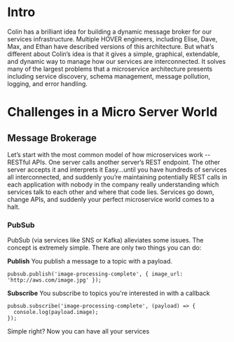 

# Intro

Colin has a brilliant idea for building a dynamic message broker for our services infrastructure. Multiple HOVER engineers, including Elise, Dave, Max, and Ethan have described versions of this architecture. But what’s different about Colin’s idea is that it gives a simple, graphical, extendable, and dynamic way to manage how our services are interconnected. It solves many of the largest problems that a microservice architecture presents including service discovery, schema management, message pollution, logging, and error handling.

# Challenges in a Micro Server World

## Message Brokerage

Let’s start with the most common model of how microservices work -- RESTful APIs. One server calls another server’s REST endpoint. The other server accepts it and interprets it Easy...until you have hundreds of services all interconnected, and suddenly you’re maintaining potentially REST calls in each application with nobody in the company really understanding which services talk to each other and where that code lies. Services go down, change APIs, and suddenly your perfect microservice world comes to a halt.

### PubSub
PubSub (via services like SNS or Kafka) alleviates some issues. The concept is extremely simple. There are only two things you can do:

**Publish**
You publish a message to a topic with a payload. 

    pubsub.publish('image-processing-complete', { image_url: 'http://aws.com/image.jpg' });

**Subscribe**
You subscribe to topics you're interested in with a callback

    pubsub.subscribe('image-processing-complete', (payload) => { 
      console.log(payload.image);
    });
 
 Simple right? Now you can have all your services 
<!--stackedit_data:
eyJoaXN0b3J5IjpbODQwMzk3NDgyXX0=
-->